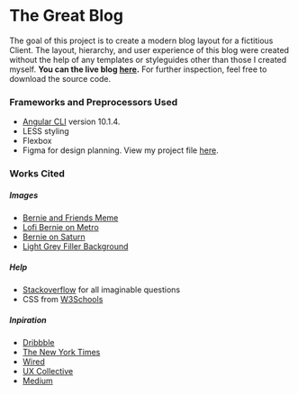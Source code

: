 # The Great Blog

The goal of this project is to create a modern blog layout for a fictitious Client.
The layout, hierarchy, and user experience of this blog were created without the help of any templates 
or styleguides other than those I created myself.
**You can the live blog [here](https://taylormcpherson.github.io/the-great-blog/).**
For further inspection, feel free to download the source code. 

### Frameworks and Preprocessors Used
- [Angular CLI](https://github.com/angular/angular-cli) version 10.1.4.
- LESS styling
- Flexbox
- Figma for design planning. View my project file [here](https://www.figma.com/file/4Z39m7AZGsGWd5J8iJPEZL/Lifeblue-Assessment?node-id=0%3A1).

### Works Cited
##### Images
- [Bernie and Friends Meme](https://media.socastsrm.com/wordpress/wp-content/blogs.dir/690/files/2021/01/screenshot-2021-01-21-bernie-hashtag-on-instagram-photos-and-videos.png)
- [Lofi Bernie on Metro](https://i.ytimg.com/vi/emOXYuIkFT8/maxresdefault.jpg)
- [Bernie on Saturn](https://cdn.mos.cms.futurecdn.net/vfTtT6y3CE373NCAYWWeUK-1024-80.jpg.webp)
- [Light Grey Filler Background](https://images.ttisi.com/wp-content/uploads/2018/09/18093158/background-light-grey.png)

##### Help
- [Stackoverflow](https://stackoverflow.com/) for all imaginable questions
- CSS from [W3Schools](https://www.w3schools.com/)
##### Inpiration 
- [Dribbble](https://dribbble.com/)
- [The New York Times](https://www.nytimes.com/)
- [Wired](https://www.wired.com/)
- [UX Collective](https://uxdesign.cc/)
- [Medium](https://medium.com/)
 



